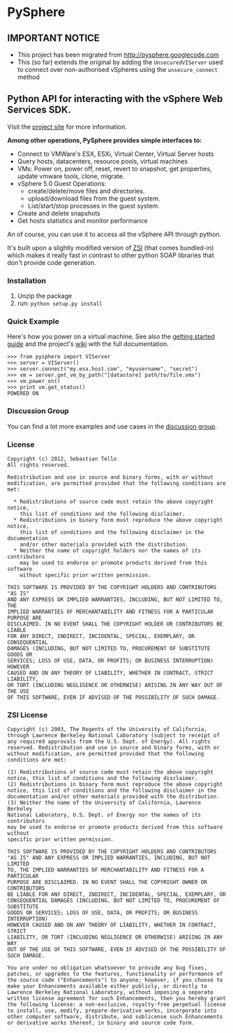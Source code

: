 # PySphere 

## IMPORTANT NOTICE

 * This project has been migrated from http://pysphere.googlecode.com
 * This (so far) extends the original by adding the `UnsecuredVIServer` used to connect over non-authorised vSpheres using the `unsecure_connect` method



## Python API for interacting with the vSphere Web Services SDK.

Visit the [project site](https://github.com/argos83/pysphere) for more information.

**Among other operations, PySphere provides simple interfaces to:**

  - Connect to VMWare's ESX, ESXi, Virtual Center, Virtual Server hosts 
  - Query hosts, datacenters, resource pools, virtual machines
  - VMs: Power on, power off, reset, revert to snapshot, get properties, update vmware tools, clone, migrate.
  - vSphere 5.0 Guest Operations: 
    - create/delete/move files and directories.
    - upload/download files from the guest system.
    - List/start/stop processes in the guest system.
  - Create and delete snapshots
  - Get hosts statistics and monitor performance

An of course, you can use it to access all the vSphere API through python.

It's built upon a slightly modified version of [ZSI](http://pywebsvcs.sourceforge.net/zsi.html) (that comes bundled-in) which makes it really fast in contrast to other python SOAP libraries that don't provide code generation.

### Installation

1. Unzip the package
2. run: `python setup.py install`

### Quick Example

Here's how you power on a virtual machine. See also the [getting started guide](http://code.google.com/p/pysphere/wiki/GettingStarted) and the project's [wiki](http://code.google.com/p/pysphere/w/list) with the full documentation.

```
>>> from pysphere import VIServer
>>> server = VIServer()
>>> server.connect("my.esx.host.com", "myusername", "secret")
>>> vm = server.get_vm_by_path("[datastore] path/to/file.vmx")
>>> vm.power_on()
>>> print vm.get_status()
POWERED ON
```

### Discussion Group

You can find a lot more examples and use cases in the [discussion group](http://groups.google.com/group/pysphere).

### License

```
Copyright (c) 2012, Sebastian Tello
All rights reserved.

Redistribution and use in source and binary forms, with or without
modification, are permitted provided that the following conditions are met:

  * Redistributions of source code must retain the above copyright notice,
    this list of conditions and the following disclaimer.
  * Redistributions in binary form must reproduce the above copyright notice,
    this list of conditions and the following disclaimer in the documentation
    and/or other materials provided with the distribution.
  * Neither the name of copyright holders nor the names of its contributors
    may be used to endorse or promote products derived from this software
    without specific prior written permission.

THIS SOFTWARE IS PROVIDED BY THE COPYRIGHT HOLDERS AND CONTRIBUTORS "AS IS"
AND ANY EXPRESS OR IMPLIED WARRANTIES, INCLUDING, BUT NOT LIMITED TO, THE
IMPLIED WARRANTIES OF MERCHANTABILITY AND FITNESS FOR A PARTICULAR PURPOSE ARE
DISCLAIMED. IN NO EVENT SHALL THE COPYRIGHT HOLDER OR CONTRIBUTORS BE LIABLE
FOR ANY DIRECT, INDIRECT, INCIDENTAL, SPECIAL, EXEMPLARY, OR CONSEQUENTIAL
DAMAGES (INCLUDING, BUT NOT LIMITED TO, PROCUREMENT OF SUBSTITUTE GOODS OR
SERVICES; LOSS OF USE, DATA, OR PROFITS; OR BUSINESS INTERRUPTION) HOWEVER
CAUSED AND ON ANY THEORY OF LIABILITY, WHETHER IN CONTRACT, STRICT LIABILITY,
OR TORT (INCLUDING NEGLIGENCE OR OTHERWISE) ARISING IN ANY WAY OUT OF THE USE
OF THIS SOFTWARE, EVEN IF ADVISED OF THE POSSIBILITY OF SUCH DAMAGE.
```


### ZSI License

```
Copyright (c) 2003, The Regents of the University of California,
through Lawrence Berkeley National Laboratory (subject to receipt of
any required approvals from the U.S. Dept. of Energy). All rights
reserved. Redistribution and use in source and binary forms, with or
without modification, are permitted provided that the following
conditions are met:

(1) Redistributions of source code must retain the above copyright
notice, this list of conditions and the following disclaimer.
(2) Redistributions in binary form must reproduce the above copyright
notice, this list of conditions and the following disclaimer in the
documentation and/or other materials provided with the distribution.
(3) Neither the name of the University of California, Lawrence Berkeley
National Laboratory, U.S. Dept. of Energy nor the names of its contributors
may be used to endorse or promote products derived from this software without
specific prior written permission.

THIS SOFTWARE IS PROVIDED BY THE COPYRIGHT HOLDERS AND CONTRIBUTORS
"AS IS" AND ANY EXPRESS OR IMPLIED WARRANTIES, INCLUDING, BUT NOT LIMITED
TO, THE IMPLIED WARRANTIES OF MERCHANTABILITY AND FITNESS FOR A PARTICULAR
PURPOSE ARE DISCLAIMED. IN NO EVENT SHALL THE COPYRIGHT OWNER OR CONTRIBUTORS
BE LIABLE FOR ANY DIRECT, INDIRECT, INCIDENTAL, SPECIAL, EXEMPLARY, OR
CONSEQUENTIAL DAMAGES (INCLUDING, BUT NOT LIMITED TO, PROCUREMENT OF SUBSTITUTE
GOODS OR SERVICES; LOSS OF USE, DATA, OR PROFITS; OR BUSINESS INTERRUPTION)
HOWEVER CAUSED AND ON ANY THEORY OF LIABILITY, WHETHER IN CONTRACT, STRICT
LIABILITY, OR TORT (INCLUDING NEGLIGENCE OR OTHERWISE) ARISING IN ANY WAY
OUT OF THE USE OF THIS SOFTWARE, EVEN IF ADVISED OF THE POSSIBILITY OF
SUCH DAMAGE.

You are under no obligation whatsoever to provide any bug fixes,
patches, or upgrades to the features, functionality or performance of
the source code ("Enhancements") to anyone; however, if you choose to
make your Enhancements available either publicly, or directly to
Lawrence Berkeley National Laboratory, without imposing a separate
written license agreement for such Enhancements, then you hereby grant
the following license: a non-exclusive, royalty-free perpetual license
to install, use, modify, prepare derivative works, incorporate into
other computer software, distribute, and sublicense such Enhancements
or derivative works thereof, in binary and source code form.
```
